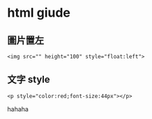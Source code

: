 # html giude

## 圖片置左

`<img src="" height="100" style="float:left">`

## 文字 style

`<p style="color:red;font-size:44px"></p>`

hahaha

